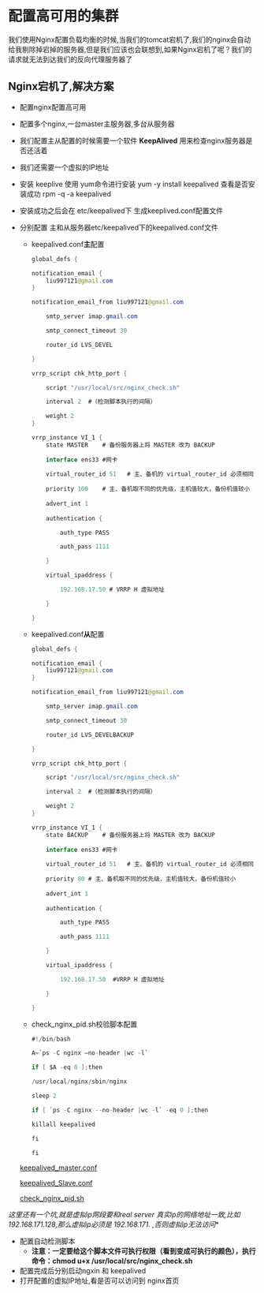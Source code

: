 # 配置高可用的集群

我们使用Nginx配置负载均衡的时候,当我们的tomcat宕机了,我们的nginx会自动给我剔除掉宕掉的服务器,但是我们应该也会联想到,如果Nginx宕机了呢？我们的请求就无法到达我们的反向代理服务器了

## Nginx宕机了,解决方案

- 配置nginx配置高可用
- 配置多个nginx,一台master主服务器,多台从服务器
- 我们配置主从配置的时候需要一个软件 **KeepAlived** 用来检查nginx服务器是否还活着
- 我们还需要一个虚拟的IP地址
- 安装 keeplive  使用 yum命令进行安装  yum -y install keepalived 查看是否安装成功  rpm -q -a keepalived
- 安装成功之后会在 etc/keepalived下 生成keeplived.conf配置文件
- 分别配置 主和从服务器etc/keepalived下的keepalived.conf文件
    - keepalived.conf**主**配置

        ```java
        global_defs {

        notification_email {
        	liu997121@gmail.com
        }

        notification_email_from liu997121@gmail.com

        	smtp_server imap.gmail.com

        	smtp_connect_timeout 30

        	router_id LVS_DEVEL

        }

        vrrp_script chk_http_port {

        	script "/usr/local/src/nginx_check.sh"

        	interval 2	#（检测脚本执行的间隔）

        	weight 2		
        }		

        vrrp_instance VI_1 {		
        	state MASTER	# 备份服务器上将 MASTER 改为 BACKUP	
        	
        	interface ens33	#网卡	
        	
        	virtual_router_id 51   # 主、备机的 virtual_router_id 必须相同	
        	
        	priority 100	# 主、备机取不同的优先级，主机值较大，备份机值较小	
        	
        	advert_int 1
        	
        	authentication {

        		auth_type PASS

        		auth_pass 1111

        	}

        	virtual_ipaddress {

        		192.168.17.50 # VRRP H 虚拟地址

        	}

        }
        ```

    - keepalived.conf**从**配置

        ```java
        global_defs {

        notification_email {
        	liu997121@gmail.com
        }

        notification_email_from liu997121@gmail.com

        	smtp_server imap.gmail.com

        	smtp_connect_timeout 30

        	router_id LVS_DEVELBACKUP

        }

        vrrp_script chk_http_port {

        	script "/usr/local/src/nginx_check.sh"

        	interval 2	#（检测脚本执行的间隔）

        	weight 2		
        }		

        vrrp_instance VI_1 {		
        	state BACKUP	# 备份服务器上将 MASTER 改为 BACKUP	
        	
        	interface ens33	#网卡	
        	
        	virtual_router_id 51   # 主、备机的 virtual_router_id 必须相同	
        	
        	priority 80	# 主、备机取不同的优先级，主机值较大，备份机值较小	
        	
        	advert_int 1
        	
        	authentication {

        		auth_type PASS

        		auth_pass 1111

        	}

        	virtual_ipaddress {

        		192.168.17.50  #VRRP H 虚拟地址

        	}

        }
        ```

    - check_nginx_pid.sh校验脚本配置

        ```java
        #!/bin/bash

        A=`ps -C nginx –no-header |wc -l`

        if [ $A -eq 0 ];then

        /usr/local/nginx/sbin/nginx

        sleep 2

        if [ `ps -C nginx --no-header |wc -l` -eq 0 ];then

        killall keepalived

        fi

        fi
        ```

    [keepalived_master.conf](%E9%85%8D%E7%BD%AE%E9%AB%98%E5%8F%AF%E7%94%A8%E7%9A%84%E9%9B%86%E7%BE%A4%20134b5ba7cb8848d4bd153b9278d6ab88/keepalived_master.conf)

    [keepalived_Slave.conf](%E9%85%8D%E7%BD%AE%E9%AB%98%E5%8F%AF%E7%94%A8%E7%9A%84%E9%9B%86%E7%BE%A4%20134b5ba7cb8848d4bd153b9278d6ab88/keepalived_Slave.conf)

    [check_nginx_pid.sh](%E9%85%8D%E7%BD%AE%E9%AB%98%E5%8F%AF%E7%94%A8%E7%9A%84%E9%9B%86%E7%BE%A4%20134b5ba7cb8848d4bd153b9278d6ab88/check_nginx_pid.sh)

**这里还有一个坑,就是虚拟ip网段要和real server 真实ip的网络地址一致,比如 192.168.171.128,那么虚拟ip必须是 192.168.171.* ,否则虚拟ip无法访问**

- 配置自动检测脚本
    - **注意：一定要给这个脚本文件可执行权限（看到变成可执行的颜色），执行命令：chmod u+x /usr/local/src/nginx_check.sh**
- 配置完成后分别启动ngxin 和 keepalived
- 打开配置的虚拟IP地址,看是否可以访问到 nginx首页